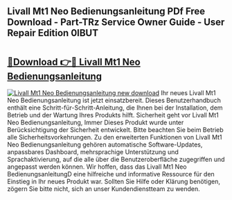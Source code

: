 ## Livall Mt1 Neo Bedienungsanleitung PDf Free Download - Part-TRz Service Owner Guide - User Repair Edition 0IBUT

# <h2><a href="http://df3643e.blite.top/?on=Livall+Mt1+Neo+Bedienungsanleitung">🔗Download 👉🔴 Livall Mt1 Neo Bedienungsanleitung</a></h2>

[![Livall Mt1 Neo Bedienungsanleitung new download](https://i.imgur.com/lujVjoI.png)](http://df3643e.blite.top/?on=Livall+Mt1+Neo+Bedienungsanleitung)
Ihr neues Livall Mt1 Neo Bedienungsanleitung ist jetzt einsatzbereit. Dieses Benutzerhandbuch enthält eine Schritt-für-Schritt-Anleitung, die Ihnen bei der Installation, dem Betrieb und der Wartung Ihres Produkts hilft. Sicherheit geht vor Livall Mt1 Neo Bedienungsanleitung, Immer Dieses Produkt wurde unter Berücksichtigung der Sicherheit entwickelt. Bitte beachten Sie beim Betrieb alle Sicherheitsvorkehrungen. Zu den erweiterten Funktionen von Livall Mt1 Neo Bedienungsanleitung gehören automatische Software-Updates, anpassbares Dashboard, mehrsprachige Unterstützung und Sprachaktivierung, auf die alle über die Benutzeroberfläche zugegriffen und angepasst werden können. Wir hoffen, dass das Livall Mt1 Neo BedienungsanleitungD eine hilfreiche und informative Ressource für den Einstieg in Ihr neues Produkt war. Sollten Sie Hilfe oder Klärung benötigen, zögern Sie bitte nicht, sich an unser Kundendienstteam zu wenden.
